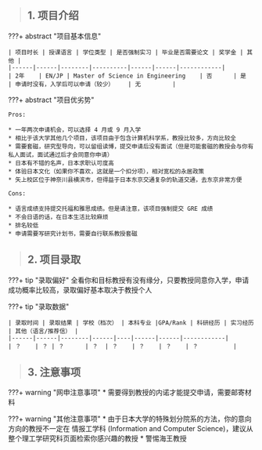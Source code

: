 > ## **1. 项目介绍**

???+ abstract "项目基本信息" 

    | 项目时长 | 授课语言 | 学位类型 | 是否强制实习 | 毕业是否需要论文 | 奖学金 | 其他 |
    |------|------|--------|----------|------|------|------------|
    | 2年    | EN/JP | Master of Science in Engineering    | 否      | 是    | 申请时没有，入学后可以申请（较少）    | 无         |

???+ abstract "项目优劣势" 

    Pros:
    
    * 一年两次申请机会，可以选择 4 月或 9 月入学
    * 相比于该大学其他几个项目，该项目由于包含计算机科学系，教授比较多，方向比较全
    * 需要套磁，研究型导向，可以留组读博，提交申请后没有面试（但是可能套磁的教授会与你有私人面试，面试通过后才会同意你申请）
    * 日本有不错的名声，日本求职认可度高
    * 体验日本文化（如果你不喜欢，这就是一个扣分项），相对宽松的永居政策
    * 矢上校区位于神奈川县横滨市，但得益于日本东京交通复杂的轨道交通，去东京非常方便
    
    Cons:
    
    * 语言成绩支持提交托福和雅思成绩。但是请注意，该项目强制提交 GRE 成绩
    * 不会日语的话，在日本生活比较麻烦
    * 排名较低
    * 申请需要写研究计划书，需要自行联系教授套磁

> ## **2. 项目录取**

???+ tip "录取偏好"
    全看你和目标教授有没有缘分，只要教授同意你入学，申请成功概率比较高，录取偏好基本取决于教授个人

???+ tip "录取数据"

    | 录取时间 | 录取结果 | 学校（档次） | 本科专业 |GPA/Rank | 科研经历 | 实习经历 | 其他（语言/推荐信） |
    |------|------|--------|------|----|------|------|------------|
    | ？    | ？ | ？      | ？  | ？    | ？    | ？    | ？          |


> ## **3. 注意事项**

???+ warning "网申注意事项"
    * 需要得到教授的内诺才能提交申请，需要邮寄材料

???+ warning "其他注意事项"
    * 由于日本大学的特殊划分院系的方法，你的意向方向的教授不一定在 情报工学科 (Information and Computer Science)，建议从整个理工学研究科页面检索你感兴趣的教授
    * 警惕海王教授

